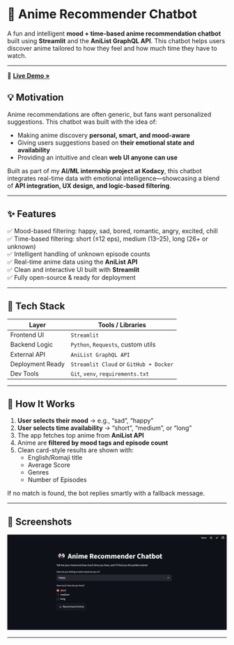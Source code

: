 # 🎌 Anime Recommender Chatbot

A fun and intelligent **mood + time-based anime recommendation chatbot** built using **Streamlit** and the **AniList GraphQL API**. This chatbot helps users discover anime tailored to how they feel and how much time they have to watch.

---
🔗 **[Live Demo »](https://varenyavisen-mood--chan-chatbot-app-nmbivp.streamlit.app/)**
## 💡 Motivation

Anime recommendations are often generic, but fans want personalized suggestions. This chatbot was built with the idea of:
- Making anime discovery **personal, smart, and mood-aware**
- Giving users suggestions based on **their emotional state and availability**
- Providing an intuitive and clean **web UI anyone can use**

Built as part of my **AI/ML internship project at Kodacy**, this chatbot integrates real-time data with emotional intelligence—showcasing a blend of **API integration, UX design, and logic-based filtering**.

---

## ✨ Features

✅ Mood-based filtering: happy, sad, bored, romantic, angry, excited, chill  
✅ Time-based filtering: short (≤12 eps), medium (13–25), long (26+ or unknown)  
✅ Intelligent handling of unknown episode counts  
✅ Real-time anime data using the **AniList API**  
✅ Clean and interactive UI built with **Streamlit**  
✅ Fully open-source & ready for deployment  

---

## 🧠 Tech Stack

| Layer            | Tools / Libraries                          |
|------------------|--------------------------------------------|
| Frontend UI      | `Streamlit`                                |
| Backend Logic    | `Python`, `Requests`, custom utils         |
| External API     | `AniList GraphQL API`                      |
| Deployment Ready | `Streamlit Cloud` or `GitHub + Docker`     |
| Dev Tools        | `Git`, `venv`, `requirements.txt`          |

---

## 🎯 How It Works

1. **User selects their mood** → e.g., “sad”, “happy”
2. **User selects time availability** → “short”, “medium”, or “long”
3. The app fetches top anime from **AniList API**
4. Anime are **filtered by mood tags and episode count**
5. Clean card-style results are shown with:
   - English/Romaji title
   - Average Score
   - Genres
   - Number of Episodes

If no match is found, the bot replies smartly with a fallback message.

---

## 📸 Screenshots

![Screenshot](chatbot_preview.png) <!-- Replace with your actual screenshot path -->

---
